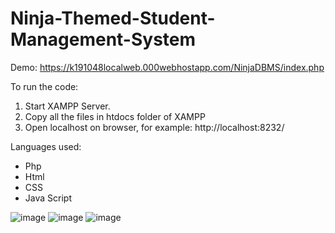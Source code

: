 # Ninja-Themed-Student-Management-System

Demo: https://k191048localweb.000webhostapp.com/NinjaDBMS/index.php
 
To run the code:
1. Start XAMPP Server.
2. Copy all the files in htdocs folder of XAMPP
3. Open localhost on browser, for example: http://localhost:8232/

Languages used: 
- Php
- Html
- CSS
- Java Script


![image](https://user-images.githubusercontent.com/63865428/186759557-30e257c9-7a1f-431a-bb57-e987fa4cf9ff.png)
![image](https://user-images.githubusercontent.com/63865428/186759730-ad427022-a835-4264-99cf-f5ee3a34c491.png)
![image](https://user-images.githubusercontent.com/63865428/186760007-cf23a2fd-bb4e-435b-86dc-f04ba4ad824a.png)
